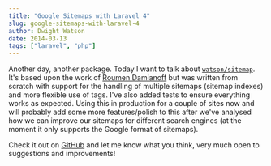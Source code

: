 ```yaml
---
title: "Google Sitemaps with Laravel 4"
slug: google-sitemaps-with-laravel-4
author: Dwight Watson
date: 2014-03-13
tags: ["laravel", "php"]
---
```


Another day, another package. Today I want to talk about [`watson/sitemap`](https://github.com/dwightwatson/sitemap). It's based upon the work of [Roumen Damianoff](https://github.com/RoumenDamianoff/laravel-sitemap) but was written from scratch with support for the handling of multiple sitemaps (sitemap indexes) and more flexible use of tags. I've also added tests to ensure everything works as expected. Using this in production for a couple of sites now and will probably add some more features/polish to this after we've analysed how we can improve our sitemaps for different search engines (at the moment it only supports the Google format of sitemaps).

Check it out on [GitHub](https://github.com/dwightwatson/sitemap) and let me know what you think, very much open to suggestions and improvements!
